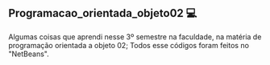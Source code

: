 ## Programacao_orientada_objeto02 💻

Algumas coisas que aprendi nesse 3º semestre na faculdade, na matéria de programação orientada a objeto 02; Todos esse códigos foram feitos no "NetBeans".
